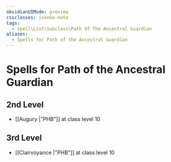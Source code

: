 ```yaml
---
obsidianUIMode: preview
cssclasses: json5e-note
tags:
  - spell\List\Subclass\Path Of The Ancestral Guardian
aliases:
  - Spells for Path of the Ancestral Guardian
---
```

# Spells for Path of the Ancestral Guardian

## 2nd Level

- [[Augury \|"PHB"]] at class level 10

## 3rd Level

- [[Clairvoyance \|"PHB"]] at class level 10
